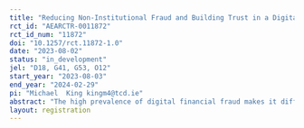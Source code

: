 ```yaml
---
title: "Reducing Non-Institutional Fraud and Building Trust in a Digital Market Platform: Evidence from a Field Experiment in Nigeria"
rct_id: "AEARCTR-0011872"
rct_id_num: "11872"
doi: "10.1257/rct.11872-1.0"
date: "2023-08-02"
status: "in_development"
jel: "D18, G41, G53, O12"
start_year: "2023-08-03"
end_year: "2024-02-29"
pi: "Michael  King kingm4@tcd.ie"
abstract: "The high prevalence of digital financial fraud makes it difficult for businesses to distinguish between real communications from digital service providers and fraudulent communication. This could lead to a lack of trust in, and usage of digital financial services. Through a field experiment and a combination of administrative data and self-reported responses, we test two strategies for preventing non-institutional fraud: an anti-fraud campaign and a technical intervention – a unique communications code – which verifies the provenance of messages sent from a digital platform. First, we assess whether these anti-fraud interventions reduce susceptibility to fraudulent communications, and confidence in one’s ability to avoid fraud. Second, we test how these interventions affect trust in, and usage of financial services. We analyze how these impacts differ within key subgroups, including by demographic characteristics, socio-economic status, and risk preferences. Findings from this study will help improve consumer protection and support digital security in the financial and non-financial service sectors.   "
layout: registration
---
```


